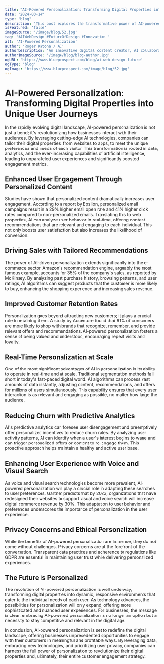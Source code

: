 ```yaml
---
title: "AI-Powered Personalization: Transforming Digital Properties into Unique User Journeys"
date: "2024-03-14"
type: "blog"
description: 'This post explores the transformative power of AI-powered personalization in revolutionizing digital properties, highlighting its impact on user engagement, sales, and customer retention. It underscores the importance of leveraging AI and technology to deliver customized experiences at scale, ensuring businesses stay competitive in the digital age.'
isFeatured: 'false'
imageSource: '/image/blog/52.jpg'
tag: '#AIWebDesign #FutureOfDesign #Innovation '
alt: 'AI-Powered Personalization'
author: 'Roger Katona / AI'
authorDescription: 'An innovative digital content creator, AI collaborator with a passion for storytelling.'
authorImageSource: '/image/blog/blog-author.jpg'
ogURL: 'https://www.blueprospect.com/blog/ai-web-design-future'
ogType: 'blog'
ogImage: 'https://www.blueprospect.com/image/blog/52.jpg'
---
```



# AI-Powered Personalization: Transforming Digital Properties into Unique User Journeys

In the rapidly evolving digital landscape, AI-powered personalization is not just a trend; it's revolutionizing how businesses interact with their audiences. By leveraging cutting-edge AI technologies, companies can tailor their digital properties, from websites to apps, to meet the unique preferences and needs of each visitor. This transformation is rooted in data, analytics, and the ever-increasing capabilities of artificial intelligence, leading to unparalleled user experiences and significantly boosted engagement metrics.

## Enhanced User Engagement Through Personalized Content

Studies have shown that personalized content dramatically increases user engagement. According to a report by Epsilon, personalized email campaigns result in a 29% higher email open rate and 41% higher click rates compared to non-personalized emails. Translating this to web properties, AI can analyze user behavior in real-time, offering content recommendations that are relevant and engaging to each individual. This not only boosts user satisfaction but also increases the likelihood of conversion.

## Driving Sales with Tailored Recommendations

The power of AI-driven personalization extends significantly into the e-commerce sector. Amazon's recommendation engine, arguably the most famous example, accounts for 35% of the company's sales, as reported by McKinsey. By analyzing past purchase history, browsing patterns, and user ratings, AI algorithms can suggest products that the customer is more likely to buy, enhancing the shopping experience and increasing sales revenue.

## Improved Customer Retention Rates

Personalization goes beyond attracting new customers; it plays a crucial role in retaining them. A study by Accenture found that 91% of consumers are more likely to shop with brands that recognize, remember, and provide relevant offers and recommendations. AI-powered personalization fosters a sense of being valued and understood, encouraging repeat visits and loyalty.

## Real-Time Personalization at Scale

One of the most significant advantages of AI in personalization is its ability to operate in real-time and at scale. Traditional segmentation methods fall short in today's fast-paced digital world. AI algorithms can process vast amounts of data instantly, adjusting content, recommendations, and offers for millions of users simultaneously. This capability ensures that every user interaction is as relevant and engaging as possible, no matter how large the audience.

## Reducing Churn with Predictive Analytics

AI's predictive analytics can foresee user disengagement and preemptively offer personalized incentives to reduce churn rates. By analyzing user activity patterns, AI can identify when a user's interest begins to wane and can trigger personalized offers or content to re-engage them. This proactive approach helps maintain a healthy and active user base.

## Enhancing User Experience with Voice and Visual Search

As voice and visual search technologies become more prevalent, AI-powered personalization will play a crucial role in adapting these searches to user preferences. Gartner predicts that by 2023, organizations that have redesigned their websites to support visual and voice search will increase digital commerce revenue by 30%. This adaptation to user behavior and preferences underscores the importance of personalization in the user experience.

## Privacy Concerns and Ethical Personalization

While the benefits of AI-powered personalization are immense, they do not come without challenges. Privacy concerns are at the forefront of the conversation. Transparent data practices and adherence to regulations like GDPR are essential in maintaining user trust while delivering personalized experiences.

## The Future is Personalized

The revolution of AI-powered personalization is well underway, transforming digital properties into dynamic, responsive environments that cater to the individual needs of each user. As technology advances, the possibilities for personalization will only expand, offering more sophisticated and nuanced user experiences. For businesses, the message is clear: embracing AI-powered personalization is no longer an option but a necessity to stay competitive and relevant in the digital age.

In conclusion, AI-powered personalization is set to redefine the digital landscape, offering businesses unprecedented opportunities to engage with their customers in meaningful and profitable ways. By leveraging data, embracing new technologies, and prioritizing user privacy, companies can harness the full power of personalization to revolutionize their digital properties and, ultimately, their entire customer engagement strategy.
